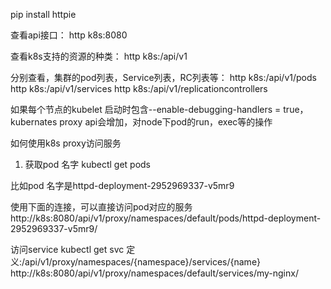 pip install httpie

查看api接口：
http k8s:8080

查看k8s支持的资源的种类：
http k8s:/api/v1


分别查看，集群的pod列表，Service列表，RC列表等：
http k8s:/api/v1/pods
http k8s:/api/v1/services
http k8s:/api/v1/replicationcontrollers


如果每个节点的kubelet 启动时包含--enable-debugging-handlers = true，kubernates proxy api会增加，对node下pod的run，exec等的操作


如何使用k8s proxy访问服务


1. 获取pod 名字
kubectl get pods

比如pod 名字是httpd-deployment-2952969337-v5mr9

使用下面的连接，可以直接访问pod对应的服务
http://k8s:8080/api/v1/proxy/namespaces/default/pods/httpd-deployment-2952969337-v5mr9/


访问service
kubectl get svc
定义:/api/v1/proxy/namespaces/{namespace}/services/{name}
http://k8s:8080/api/v1/proxy/namespaces/default/services/my-nginx/